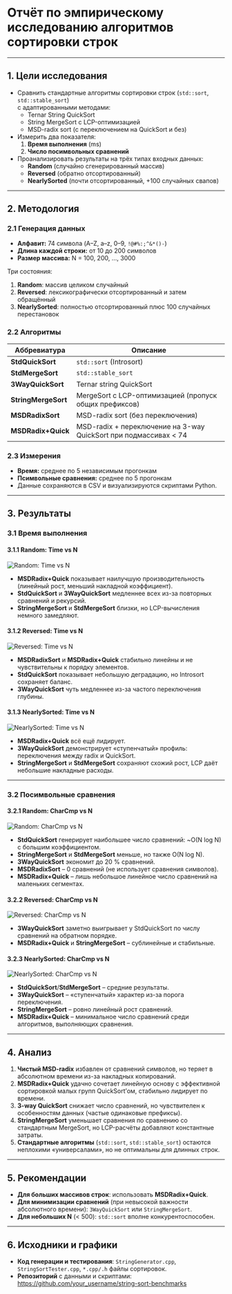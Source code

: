 # Отчёт по эмпирическому исследованию алгоритмов сортировки строк

---

## 1. Цели исследования

- Сравнить стандартные алгоритмы сортировки строк (`std::sort`, `std::stable_sort`)  
  с адаптированными методами:
    - Ternar String QuickSort
    - String MergeSort с LCP-оптимизацией
    - MSD-radix sort (с переключением на QuickSort и без)
- Измерить два показателя:
    1. **Время выполнения** (ms)
    2. **Число посимвольных сравнений**
- Проанализировать результаты на трёх типах входных данных:
    - **Random** (случайно сгенерированный массив)
    - **Reversed** (обратно отсортированный)
    - **NearlySorted** (почти отсортированный, +100 случайных свапов)

---

## 2. Методология

### 2.1 Генерация данных

- **Алфавит:** 74 символа (A–Z, a–z, 0–9, `!@#%:;^&*()-`)
- **Длина каждой строки:** от 10 до 200 символов
- **Размер массива:** N = 100, 200, …, 3000

Три состояния:
1. **Random**: массив целиком случайный
2. **Reversed**: лексикографически отсортированный и затем обращённый
3. **NearlySorted**: полностью отсортированный плюс 100 случайных перестановок

### 2.2 Алгоритмы

| Аббревиатура         | Описание                                                         |
|----------------------|------------------------------------------------------------------|
| **StdQuickSort**     | `std::sort` (Introsort)                                          |
| **StdMergeSort**     | `std::stable_sort`                                               |
| **3WayQuickSort**    | Ternar string QuickSort                                          |
| **StringMergeSort**  | MergeSort с LCP-оптимизацией (пропуск общих префиксов)           |
| **MSDRadixSort**     | MSD-radix sort (без переключения)                                |
| **MSDRadix+Quick**   | MSD-radix + переключение на 3-way QuickSort при подмассивах < 74 |

### 2.3 Измерения

- **Время:** среднее по 5 независимым прогонкам
- **Псимвольные сравнения:** среднее по 5 прогонкам
- Данные сохраняются в CSV и визуализируются скриптами Python.

---

## 3. Результаты

### 3.1 Время выполнения

#### 3.1.1 Random: Time vs N
![Random: Time vs N](a1.png)

- **MSDRadix+Quick** показывает наилучшую производительность (линейный рост, меньший накладной коэффициент).
- **StdQuickSort** и **3WayQuickSort** медленнее всех из-за повторных сравнений и рекурсий.
- **StringMergeSort** и **StdMergeSort** близки, но LCP-вычисления немного замедляют.

#### 3.1.2 Reversed: Time vs N
![Reversed: Time vs N](a2.png)

- **MSDRadixSort** и **MSDRadix+Quick** стабильно линейны и не чувствительны к порядку элементов.
- **StdQuickSort** показывает небольшую деградацию, но Introsort сохраняет баланс.
- **3WayQuickSort** чуть медленнее из-за частого переключения глубины.

#### 3.1.3 NearlySorted: Time vs N
![NearlySorted: Time vs N](a3.png)

- **MSDRadix+Quick** всё ещё лидирует.
- **3WayQuickSort** демонстрирует «ступенчатый» профиль: переключения между radix и QuickSort.
- **StringMergeSort** и **StdMergeSort** сохраняют схожий рост, LCP даёт небольшие накладные расходы.

---

### 3.2 Посимвольные сравнения

#### 3.2.1 Random: CharCmp vs N
![Random: CharCmp vs N](b1.png)

- **StdQuickSort** генерирует наибольшее число сравнений: ~O(N log N) с большим коэффициентом.
- **StringMergeSort** и **StdMergeSort** меньше, но также O(N log N).
- **3WayQuickSort** экономит до 20 % сравнений.
- **MSDRadixSort** – 0 сравнений (не использует сравнения символов).
- **MSDRadix+Quick** – лишь небольшое линейное число сравнений на маленьких сегментах.

#### 3.2.2 Reversed: CharCmp vs N
![Reversed: CharCmp vs N](b2.png)

- **3WayQuickSort** заметно выигрывает у StdQuickSort по числу сравнений на обратном порядке.
- **MSDRadix+Quick** и **StringMergeSort** – сублинейные и стабильные.

#### 3.2.3 NearlySorted: CharCmp vs N
![NearlySorted: CharCmp vs N](b3.png)

- **StdQuickSort**/**StdMergeSort** – средние результаты.
- **3WayQuickSort** – «ступенчатый» характер из-за порога переключения.
- **StringMergeSort** – ровно линейный рост сравнений.
- **MSDRadix+Quick** – минимальное число сравнений среди алгоритмов, выполняющих сравнения.

---

## 4. Анализ

1. **Чистый MSD-radix** избавлен от сравнений символов, но теряет в абсолютном времени из-за накладных копирований.
2. **MSDRadix+Quick** удачно сочетает линейную основу с эффективной сортировкой малых групп QuickSort’ом, стабильно лидирует по времени.
3. **3-way QuickSort** снижает число сравнений, но чувствителен к особенностям данных (частые одинаковые префиксы).
4. **StringMergeSort** уменьшает сравнения по сравнению со стандартным MergeSort, но LCP-расчёты добавляют константные затраты.
5. **Стандартные алгоритмы** (`std::sort`, `std::stable_sort`) остаются неплохими «универсалами», но не оптимальны для длинных строк.

---

## 5. Рекомендации

- **Для больших массивов строк**: использовать **MSDRadix+Quick**.
- **Для минимизации сравнений** (при невысокой важности абсолютного времени): `3WayQuickSort` или `StringMergeSort`.
- **Для небольших N** (< 500): `std::sort` вполне конкурентоспособен.

---

## 6. Исходники и графики

- **Код генерации и тестирования**: `StringGenerator.cpp`, `StringSortTester.cpp`, `*.cpp/.h` файлы сортировок.
- **Репозиторий** с данными и скриптами:  
  https://github.com/your_username/string-sort-benchmarks

